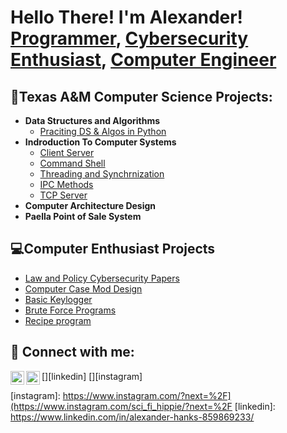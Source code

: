 <h1>Hello There! I'm Alexander! <br/><a href="https://github.com/Amandine21/Amandine21/blob/main/README.md">Programmer</a>, <a href="https://www.linkedin.com/in/alexander-hanks-859869233/">Cybersecurity Enthusiast</a>, <a href="https://www.linkedin.com/in/alexander-hanks-859869233/">Computer Engineer</a></h1>

<h2>🏫Texas A&M Computer Science Projects:</h2>

- <b>Data Structures and Algorithms</b>
   - [Praciting DS & Algos in Python](https://github.com/joshmadakor1/Algorithms-Practice)
- <b>Indroduction To Computer Systems</b>
   - [Client Server](https://github.com/Amandine21/Client-Server)
   - [Command Shell](https://github.com/Amandine21/Shell/tree/main)
   - [Threading and Synchrnization](https://github.com/joshmadakor1/Algorithms-Practice)
   - [IPC Methods](https://github.com/joshmadakor1/Algorithms-Practice)
   - [TCP Server](https://github.com/joshmadakor1/Algorithms-Practice)
- <b>Computer Architecture Design</b>
- <b>Paella Point of Sale System</b>
<h2>💻Computer Enthusiast Projects</h2>

- [Law and Policy Cybersecurity Papers](https://github.com/Amandine21/Law-and-Policy-Cybersecurity-Papers)
- [Computer Case Mod Design](https://github.com/Amandine21/Computer-Case-Mod-Design)
- [Basic Keylogger](https://github.com/Amandine21/Keylogger)
- [Brute Force Programs](https://github.com/Amandine21/Brute-Force)
- [Recipe program](https://github.com/Amandine21/Recipe-Program)
<h2> 🤳 Connect with me:</h2>

[<img align="left" alt="JoshMadakor | LinkedIn" width="22px" src="https://cdn.jsdelivr.net/npm/simple-icons@v3/icons/linkedin.svg" />][linkedin]
[<img align="left" alt="JoshMadakor | Instagram" width="22px" src="https://cdn.jsdelivr.net/npm/simple-icons@v3/icons/instagram.svg" />][instagram]

[instagram]: https://www.instagram.com/?next=%2F](https://www.instagram.com/sci_fi_hippie/?next=%2F
[linkedin]: https://www.linkedin.com/in/alexander-hanks-859869233/

<!--
**Amandine21/Amandine21** is a ✨ _special_ ✨ repository because its `README.md` (this file) appears on your GitHub profile.

Here are some ideas to get you started:

- 🔭 I’m currently working on ...
- 🌱 I’m currently learning ...
- 👯 I’m looking to collaborate on ...
- 🤔 I’m looking for help with ...
- 💬 Ask me about ...
- 📫 How to reach me: ...
- 😄 Pronouns: ...
- ⚡ Fun fact: ...
-->
